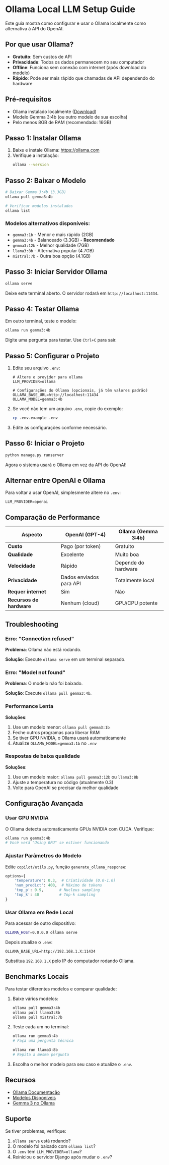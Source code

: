# Ollama Local LLM Setup Guide

Este guia mostra como configurar e usar o Ollama localmente como alternativa à API do OpenAI.

## Por que usar Ollama?

- **Gratuito**: Sem custos de API
- **Privacidade**: Todos os dados permanecem no seu computador
- **Offline**: Funciona sem conexão com internet (após download do modelo)
- **Rápido**: Pode ser mais rápido que chamadas de API dependendo do hardware

## Pré-requisitos

- Ollama instalado localmente ([Download](https://ollama.com))
- Modelo Gemma 3:4b (ou outro modelo de sua escolha)
- Pelo menos 8GB de RAM (recomendado: 16GB)

## Passo 1: Instalar Ollama

1. Baixe e instale Ollama: https://ollama.com
2. Verifique a instalação:
   ```bash
   ollama --version
   ```

## Passo 2: Baixar o Modelo

```bash
# Baixar Gemma 3:4b (3.3GB)
ollama pull gemma3:4b

# Verificar modelos instalados
ollama list
```

### Modelos alternativos disponíveis:

- `gemma3:1b` - Menor e mais rápido (2GB)
- `gemma3:4b` - Balanceado (3.3GB) - **Recomendado**
- `gemma3:12b` - Melhor qualidade (7GB)
- `llama3:8b` - Alternativa popular (4.7GB)
- `mistral:7b` - Outra boa opção (4.1GB)

## Passo 3: Iniciar Servidor Ollama

```bash
ollama serve
```

Deixe este terminal aberto. O servidor rodará em `http://localhost:11434`.

## Passo 4: Testar Ollama

Em outro terminal, teste o modelo:

```bash
ollama run gemma3:4b
```

Digite uma pergunta para testar. Use `Ctrl+C` para sair.

## Passo 5: Configurar o Projeto

1. Edite seu arquivo `.env`:
   ```env
   # Altere o provider para ollama
   LLM_PROVIDER=ollama

   # Configurações do Ollama (opcionais, já têm valores padrão)
   OLLAMA_BASE_URL=http://localhost:11434
   OLLAMA_MODEL=gemma3:4b
   ```

2. Se você não tem um arquivo `.env`, copie do exemplo:
   ```bash
   cp .env.example .env
   ```

3. Edite as configurações conforme necessário.

## Passo 6: Iniciar o Projeto

```bash
python manage.py runserver
```

Agora o sistema usará o Ollama em vez da API do OpenAI!

## Alternar entre OpenAI e Ollama

Para voltar a usar OpenAI, simplesmente altere no `.env`:

```env
LLM_PROVIDER=openai
```

## Comparação de Performance

| Aspecto | OpenAI (GPT-4) | Ollama (Gemma 3:4b) |
|---------|----------------|---------------------|
| **Custo** | Pago (por token) | Gratuito |
| **Qualidade** | Excelente | Muito boa |
| **Velocidade** | Rápido | Depende do hardware |
| **Privacidade** | Dados enviados para API | Totalmente local |
| **Requer internet** | Sim | Não |
| **Recursos de hardware** | Nenhum (cloud) | GPU/CPU potente |

## Troubleshooting

### Erro: "Connection refused"

**Problema**: Ollama não está rodando.

**Solução**: Execute `ollama serve` em um terminal separado.

### Erro: "Model not found"

**Problema**: O modelo não foi baixado.

**Solução**: Execute `ollama pull gemma3:4b`.

### Performance Lenta

**Soluções**:
1. Use um modelo menor: `ollama pull gemma3:1b`
2. Feche outros programas para liberar RAM
3. Se tiver GPU NVIDIA, o Ollama usará automaticamente
4. Atualize `OLLAMA_MODEL=gemma3:1b` no `.env`

### Respostas de baixa qualidade

**Soluções**:
1. Use um modelo maior: `ollama pull gemma3:12b` ou `llama3:8b`
2. Ajuste a temperatura no código (atualmente 0.3)
3. Volte para OpenAI se precisar da melhor qualidade

## Configuração Avançada

### Usar GPU NVIDIA

O Ollama detecta automaticamente GPUs NVIDIA com CUDA. Verifique:

```bash
ollama run gemma3:4b
# Você verá "Using GPU" se estiver funcionando
```

### Ajustar Parâmetros do Modelo

Edite `copilot/utils.py`, função `generate_ollama_response`:

```python
options={
    'temperature': 0.3,  # Criatividade (0.0-1.0)
    'num_predict': 400,  # Máximo de tokens
    'top_p': 0.9,       # Nucleus sampling
    'top_k': 40         # Top-k sampling
}
```

### Usar Ollama em Rede Local

Para acessar de outro dispositivo:

```bash
OLLAMA_HOST=0.0.0.0 ollama serve
```

Depois atualize o `.env`:

```env
OLLAMA_BASE_URL=http://192.168.1.X:11434
```

Substitua `192.168.1.X` pelo IP do computador rodando Ollama.

## Benchmarks Locais

Para testar diferentes modelos e comparar qualidade:

1. Baixe vários modelos:
   ```bash
   ollama pull gemma3:4b
   ollama pull llama3:8b
   ollama pull mistral:7b
   ```

2. Teste cada um no terminal:
   ```bash
   ollama run gemma3:4b
   # Faça uma pergunta técnica

   ollama run llama3:8b
   # Repita a mesma pergunta
   ```

3. Escolha o melhor modelo para seu caso e atualize o `.env`.

## Recursos

- [Ollama Documentação](https://github.com/ollama/ollama)
- [Modelos Disponíveis](https://ollama.com/library)
- [Gemma 3 no Ollama](https://ollama.com/library/gemma3)

## Suporte

Se tiver problemas, verifique:
1. `ollama serve` está rodando?
2. O modelo foi baixado com `ollama list`?
3. O `.env` tem `LLM_PROVIDER=ollama`?
4. Reiniciou o servidor Django após mudar o `.env`?
